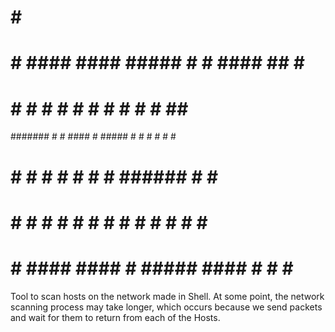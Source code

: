 
#     #                      #####                          
#     #  ####   ####  ##### #     #  ####    ##   #    #    
#     # #    # #        #   #       #    #  #  #  ##   #    
####### #    #  ####    #    #####  #      #    # # #  #    
#     # #    #      #   #         # #      ###### #  # #    
#     # #    # #    #   #   #     # #    # #    # #   ##    
#     #  ####   ####    #    #####   ####  #    # #    #    

Tool to scan hosts on the network made in Shell.
At some point, the network scanning process may take longer, which occurs because we send packets and wait for them to return from each of the Hosts.
                                                    
